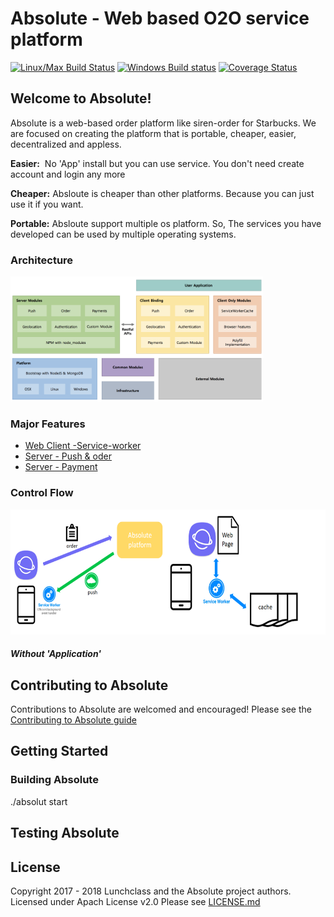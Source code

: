 # Absolute - Web based O2O service platform
[![Linux/Max Build Status](https://travis-ci.org/lunchclass/absolute.svg?branch=master)](https://travis-ci.org/lunchclass/absolute/branches)
[![Windows Build status](https://ci.appveyor.com/api/projects/status/099u4iekeny4lpsa/branch/master?svg=true)](https://ci.appveyor.com/project/romandev/absolute/branch/master)
[![Coverage Status](https://coveralls.io/repos/github/romandev/absolute/badge.svg?branch=master)](https://coveralls.io/github/romandev/absolute?branch=master)

## Welcome to Absolute!

Absolute is a web-based order platform like siren-order for Starbucks.
We are focused on creating the platform that is portable, cheaper, easier,
decentralized and appless.

**Easier:**  No 'App' install but you can use service. You don't need create account and login any more

**Cheaper:** Absloute is cheaper than other platforms. Because you can just use it if you want.

**Portable:** Absloute support multiple os platform. So, The services you have developed can be used by multiple operating systems.

### Architecture
<img src="https://github.com/lunchclass/absolute/blob/master/contribution/image/architecture.png" alt="Absolute Flow" height="200" >

### Major Features

* [Web Client -Service-worker](https://github.com/lunchclass/absolute/blob/master/client/service-worker.md)
* [Server - Push & oder](https://github.com/lunchclass/absolute/blob/master/server/server.md) 
* [Server - Payment](https://github.com/lunchclass/absolute/blob/master/payment.md)

### Control Flow
<img src="https://github.com/lunchclass/absolute/blob/master/contribution/image/flow.png" alt="Absolute Flow" height="200" >

##### Without 'Application'



## Contributing to Absolute
Contributions to Absolute are welcomed and encouraged! Please see the
[Contributing to Absolute guide](https://github.com/lunchclass/absolute/blob/master/contribution/contribution.md)

## Getting Started

### Building Absolute
./absolut start

## Testing Absolute

## License

Copyright 2017 - 2018 Lunchclass and the Absolute project authors. Licensed under Apach License v2.0
Please see [LICENSE.md](https://github.com/lunchclass/absolute/blob/master/LICENSE.md)
